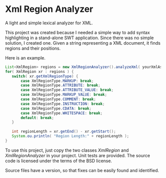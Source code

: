 Xml Region Analyzer
===================

A light and simple lexical analyzer for XML.

This project was created because I needed a simple way to add syntax highlighting in a stand-alone SWT application.
Since there was no simple solution, I created one. Given a string representing a XML document, it finds regions and their positions.

Here is an example.

 ```java
List<XmlRegion> regions = new XmlRegionAnalyzer().analyzeXml( yourXmlAsAString );
for( XmlRegion xr : regions ) {
	switch( xr.getXmlRegionType) {
		case XmlRegionType.MARKUP: break;
		case XmlRegionType.ATTRIBUTE: break;
		case XmlRegionType.ATTRIBUTE_VALUE: break;
		case XmlRegionType.MARKUP_VALUE: break;
		case XmlRegionType.COMMENT: break;
		case XmlRegionType.INSTRUCTION: break;
		case XmlRegionType.CDATA: break;
		case XmlRegionType.WHITESPACE: break;
		default: break;
	}
	
	int regionLength = xr.getEnd() - xr.getStart();
	System.ou.println( "Region Length:" + regionLength );
}
```

To use this project, just copy the two classes *XmlRegion* and *XmlRegionAnalyzer* in your project.
Unit tests are provided. The source code is licensed under the terms of the BSD license.

Source files have a version, so that fixes can be easily found and identified.
 